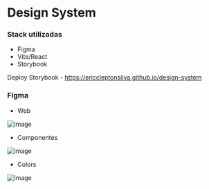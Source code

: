 # Design System

### Stack utilizadas
* Figma
* Vite/React
* Storybook

Deploy Storybook - <https://ericcleptonsilva.github.io/design-system>


### Figma
* Web

![image](https://user-images.githubusercontent.com/62766039/195977602-4608a780-f8cf-41cd-97ea-bc7b05fce268.png)

* Componentes

![image](https://user-images.githubusercontent.com/62766039/195977620-0cafda50-c319-419a-8278-36a2b2332057.png)

* Colors

![image](https://user-images.githubusercontent.com/62766039/195977568-bf120272-b2dc-4c4a-8b15-93589ccf38cb.png)



